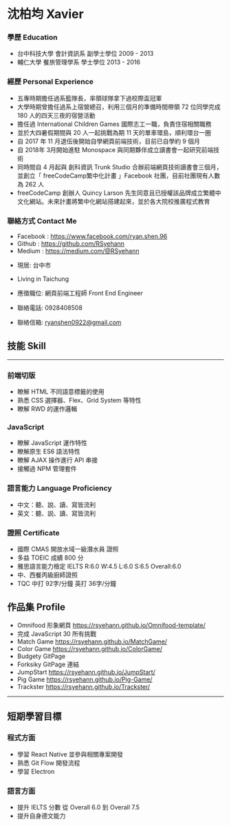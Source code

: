 # 沈柏均 Xavier

### 學歷 Education

- 台中科技大學 會計資訊系 副學士學位 2009 - 2013 
- 輔仁大學 餐旅管理學系 學士學位 2013 - 2016 

### 經歷 Personal Experience

- 五專時期擔任過系籃隊長，率領球隊拿下過校際盃冠軍
- 大學時期曾擔任過系上宿營總召，利用三個月的準備時間帶領 72 位同學完成 180 人的四天三夜的宿營活動
- 擔任過  International Children Games 國際志工一職，負責住宿相關職務
- 並於大四暑假期間與 20 人一起挑戰為期 11 天的單車環島，順利環台一圈
- 自 2017 年 11 月退伍後開始自學網頁前端技術，目前已自學約 9 個月
- 自 2018年 3月開始進駐 Monospace 與同期夥伴成立讀書會一起研究前端技術
- 同時間自 4 月起與 創科資訊 Trunk Studio 合辦前端網頁技術讀書會三個月，並創立「 freeCodeCamp繁中化計畫 」Facebook 社團，目前社團現有人數為 262 人
- freeCodeCamp 創辦人 Quincy Larson 先生同意且已授權該品牌成立繁體中文化網站。未來計畫將繁中化網站搭建起來，並於各大院校推廣程式教育

### 聯絡方式 Contact Me

* Facebook : https://www.facebook.com/ryan.shen.96
* Github : https://github.com/RSyehann
* Medium : https://medium.com/@RSyehann

- 現居: 台中市 
- Living in Taichung

- 應徵職位: 網頁前端工程師 Front End Engineer
- 聯絡電話: 0928408508 
- 聯絡信箱: ryanshen0922@gmail.com

## 技能 Skill
---
### 前端切版

* 瞭解 HTML 不同語意標籤的使用
* 熟悉 CSS 選擇器、Flex、Grid System 等特性
* 瞭解 RWD 的運作邏輯

### JavaScript

* 瞭解 JavaScript 運作特性
* 瞭解原生 ES6 語法特性
* 瞭解 AJAX 操作進行 API 串接
* 接觸過 NPM 管理套件

### 語言能力 Language Proficiency

* 中文：聽、說、讀、寫皆流利
* 英文：聽、説、讀、寫皆流利

### 證照 Certificate 

* 國際 CMAS 開放水域一級潛水員 證照
* 多益 TOEIC 成績 800 分 
* 雅思語言能力檢定 IELTS R:6.0 W:4.5 L:6.0 S:6.5 Overall:6.0
* 中、西餐丙級廚師證照
* TQC 中打 92字/分鐘 英打 36字/分鐘

## 作品集 Profile

* Omnifood 形象網頁 https://rsyehann.github.io/Omnifood-template/
* 完成 JavaScript 30 所有挑戰
* Match Game https://rsyehann.github.io/MatchGame/
* Color Game https://rsyehann.github.io/ColorGame/
* Budgety GitPage 
* Forksiky GitPage 連結
* JumpStart https://rsyehann.github.io/JumpStart/
* Pig Game https://rsyehann.github.io/Pig-Game/
* Trackster https://rsyehann.github.io/Trackster/


---
## 短期學習目標
### 程式方面
* 學習 React Native 並參與相關專案開發
* 熟悉 Git Flow 開發流程
* 學習 Electron

### 語言方面
* 提升 IELTS 分數 從 Overall 6.0 到 Overall 7.5
* 提升自身德文能力
